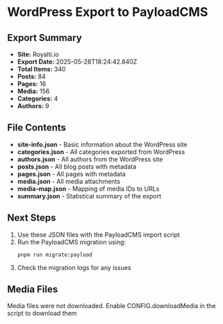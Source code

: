 # WordPress Export to PayloadCMS
    
## Export Summary

- **Site:** Royalti.io
- **Export Date:** 2025-05-28T18:24:42.840Z
- **Total Items:** 340
- **Posts:** 84
- **Pages:** 16
- **Media:** 156
- **Categories:** 4
- **Authors:** 9

## File Contents

- **site-info.json** - Basic information about the WordPress site
- **categories.json** - All categories exported from WordPress
- **authors.json** - All authors from the WordPress site
- **posts.json** - All blog posts with metadata
- **pages.json** - All pages with metadata
- **media.json** - All media attachments
- **media-map.json** - Mapping of media IDs to URLs
- **summary.json** - Statistical summary of the export

## Next Steps

1. Use these JSON files with the PayloadCMS import script
2. Run the PayloadCMS migration using:
   ```
   pnpm run migrate:payload
   ```
3. Check the migration logs for any issues

## Media Files

Media files were not downloaded. Enable CONFIG.downloadMedia in the script to download them
